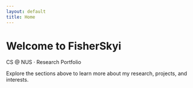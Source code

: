 ```yaml
---
layout: default
title: Home
---
```

# Welcome to FisherSkyi

CS @ NUS · Research Portfolio

Explore the sections above to learn more about my research, projects, and interests.
